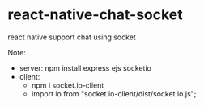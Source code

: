 # react-native-chat-socket
react native support chat using socket


Note:
- server: npm install express ejs socketio
- client: 
  + npm i socket.io-client
  + import io from "socket.io-client/dist/socket.io.js";
